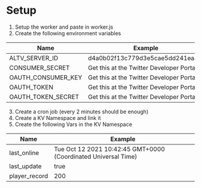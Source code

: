 # Setup

1. Setup the worker and paste in worker.js
2. Create the following environment variables

| Name | Example |
| --- | --- |
| ALTV_SERVER_ID  | d4a0b02f13c779d3e5cae5dd241eaaf7  |
| CONSUMER_SECRET  | Get this at the Twitter Developer Portal  |
| OAUTH_CONSUMER_KEY  | Get this at the Twitter Developer Portal  |
| OAUTH_TOKEN  | Get this at the Twitter Developer Portal  |
| OAUTH_TOKEN_SECRET  | Get this at the Twitter Developer Portal  |

3. Create a cron job (every 2 minutes should be enough)
4. Create a KV Namespace and link it
5. Create the following Vars in the KV Namespace

| Name | Example |
| --- | --- |
| last_online  | Tue Oct 12 2021 10:42:45 GMT+0000 (Coordinated Universal Time)  |
| last_update  | true  |
| player_record  | 200  |
